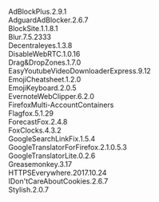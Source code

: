 AdBlockPlus.2.9.1<br>
AdguardAdBlocker.2.6.7<br>
BlockSite.1.1.8.1<br>
Blur.7.5.2333<br>
Decentraleyes.1.3.8<br>
DisableWebRTC.1.0.16<br>
Drag&DropZones.1.7.0<br>
EasyYoutubeVideoDownloaderExpress.9.12<br>
EmojiCheatsheet.1.2.0<br>
EmojiKeyboard.2.0.5<br>
EvernoteWebClipper.6.2.0<br>
FirefoxMulti-AccountContainers<br>
Flagfox.5.1.29<br>
ForecastFox.2.4.8<br>
FoxClocks.4.3.2<br>
GoogleSearchLinkFix.1.5.4<br>
GoogleTranslatorForFirefox.2.1.0.5.3<br>
GoogleTranslatorLite.0.2.6<br>
Greasemonkey.3.17<br>
HTTPSEverywhere.2017.10.24<br>
IDon'tCareAboutCookies.2.6.7<br>
Stylish.2.0.7<br>

